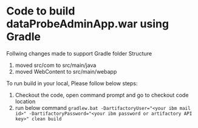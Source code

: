 Code to build dataProbeAdminApp.war using Gradle
===========================

Follwing changes made to support Gradle folder Structure
 1. moved src/com to src/main/java
 2. moved WebContent to src/main/webapp
 
To run build in your local, Please follow below steps:
  1. Checkout the code, open command prompt and go to checkout code location
  2. run below command
        `gradlew.bat -DartifactoryUser="<your ibm mail id>" -DartifactoryPassword="<your ibm password or artifactory API key>" clean build`
